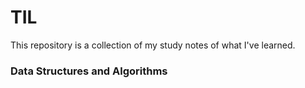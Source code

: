 # TIL
This repository is a collection of my study notes of what I've learned.



### Data Structures and Algorithms



